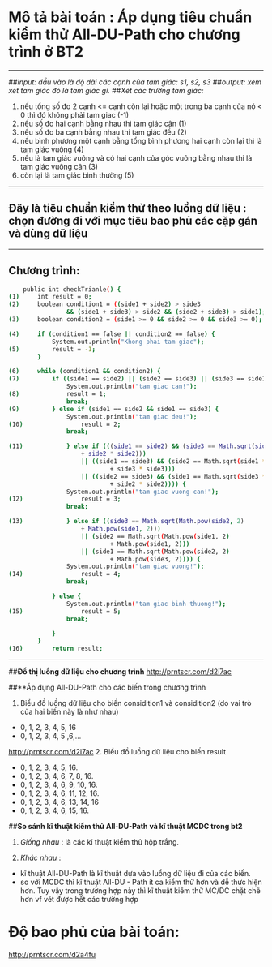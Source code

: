# Mô tả bài toán : Áp dụng tiêu chuẩn kiểm thử All-DU-Path cho chương trình ở BT2
----
##*input: đầu vào là độ dài các cạnh của tam giác: s1, s2, s3*
##*output: xem xét tam giác đó là tam giác gì.*
##*Xét các trường tam giác:* 
1. nếu tổng số đo 2 cạnh <= cạnh còn lại hoặc một trong ba cạnh của nó < 0 thì đó không phải tam giac (-1)
2. nếu số đo hai cạnh bằng nhau thì tam giác cân (1)
3. nếu số đo ba cạnh bằng nhau thi tam giác đều (2)
4. nếu bình phương một cạnh bằng tổng bình phương hai cạnh còn lại thì là tam giác vuông (4)
5. nếu là tam giác vuông và có hai cạnh của góc vuông bằng nhau thi là tam giác vuông cân (3)
6. còn lại là tam giác bình thường (5)
----
## Đây là tiêu chuẩn kiểm thử theo luồng dữ liệu : chọn đường đi với mục tiêu bao phủ các cặp gán và dùng dữ liệu 
----
## Chương trình:
```sh
	public int checkTrianle() {
(1)		int result = 0;
(2)		boolean condition1 = ((side1 + side2) > side3
				&& (side1 + side3) > side2 && (side2 + side3) > side1);
(3)		boolean condition2 = (side1 >= 0 && side2 >= 0 && side3 >= 0);

(4)		if (condition1 == false || condition2 == false) {
			System.out.println("Khong phai tam giac");
(5)			result = -1;
		}

(6)		while (condition1 && condition2) {
(7)			if ((side1 == side2) || (side2 == side3) || (side3 == side1)) {
				System.out.println("tam giac can!");
(8)				result = 1;
				break;
(9)			} else if (side1 == side2 && side1 == side3) {
				System.out.println("tam giac deu!");
(10)				result = 2;
				break;

(11)			} else if (((side1 == side2) && (side3 == Math.sqrt(side1 * side1
					+ side2 * side2)))
					|| ((side1 == side3) && (side2 == Math.sqrt(side1 * side1
							+ side3 * side3)))
					|| ((side2 == side3) && (side1 == Math.sqrt(side3 * side3
							+ side2 * side2)))) {
				System.out.println("tam giac vuong can!");
(12)				result = 3;
				break;

(13)			} else if ((side3 == Math.sqrt(Math.pow(side2, 2)
					+ Math.pow(side1, 2)))
					|| (side2 == Math.sqrt(Math.pow(side1, 2)
							+ Math.pow(side1, 2)))
					|| (side1 == Math.sqrt(Math.pow(side2, 2)
							+ Math.pow(side3, 2)))) {
				System.out.println("tam giac vuong!");
(14)				result = 4;
				break;

			} else {
				System.out.println("tam giac binh thuong!");
(15)				result = 5;
				break;

			}
		}
(16)		return result;
```
----
##**Đồ thị luồng dữ liệu cho chương trình** 
http://prntscr.com/d2i7ac

##**Áp dụng All-DU-Path cho các biến trong chương trình 

1. Biểu đồ luồng dữ liệu cho biến considition1 và considition2 (do vai trò của hai biến này là như nhau)
- 0, 1, 2, 3, 4, 5, 16
- 0, 1, 2, 3, 4, 5 ,6,...

http://prntscr.com/d2i7ac
2. Biểu đồ luồng dữ liệu cho biến result
- 0, 1, 2, 3, 4, 5, 16.
- 0, 1, 2, 3, 4, 6, 7, 8, 16.
- 0, 1, 2, 3, 4, 6, 9, 10, 16.
- 0, 1, 2, 3, 4, 6, 11, 12, 16.
- 0, 1, 2, 3, 4, 6, 13, 14, 16
- 0, 1, 2, 3, 4, 6, 15, 16.

##**So sánh kĩ thuật kiểm thử All-DU-Path và kĩ thuật MCDC trong bt2**
1. *Giống nhau* : là các kĩ thuật kiểm thử hộp trắng.

2. *Khác nhau* : 
- kĩ thuật All-DU-Path là kĩ thuật dựa vào luồng dữ liệu đi của các biến.
- so với MCDC thì kĩ thuật All-DU - Path ít ca kiểm thử hơn và dễ thưc hiện hơn. Tuy vậy trong trường hợp này thì kĩ thuật kiểm thử MC/DC chặt chẽ hơn vf vét được hết các trường hợp

# Độ bao phủ của bài toán:
http://prntscr.com/d2a4fu